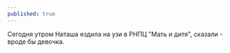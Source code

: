 ```yaml
---
published: true
---
```


Сегодня утром Наташа ездила на узи в РНПЦ "Мать и дитя", сказали - вроде бы девочка.
